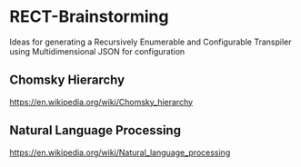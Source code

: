 # RECT-Brainstorming
Ideas for generating a Recursively Enumerable and Configurable Transpiler using Multidimensional JSON for configuration

## Chomsky Hierarchy
https://en.wikipedia.org/wiki/Chomsky_hierarchy

## Natural Language Processing
https://en.wikipedia.org/wiki/Natural_language_processing

